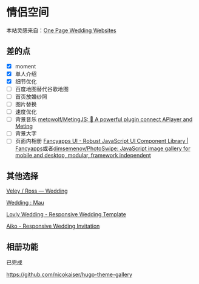 # 情侣空间

本站灵感来自：[One Page Wedding Websites](https://html.slicemypage.com/mau-wb/wedding/index.html)

## 差的点

- [x] moment
- [x] 单人介绍
- [x] 细节优化
- [ ] 百度地图替代谷歌地图
- [ ] 首页放婚纱照
- [ ] 图片替换
- [ ] 速度优化
- [ ] 背景音乐
  [metowolf/MetingJS: :cake: A powerful plugin connect APlayer and Meting](https://github.com/metowolf/MetingJS)
- [ ] 背景大字
- [ ] 页面内相册
  [Fancyapps UI - Robust JavaScript UI Component Library | Fancyapps](https://fancyapps.com/)或者[dimsemenov/PhotoSwipe: JavaScript image gallery for mobile and desktop, modular, framework independent](https://github.com/dimsemenov/PhotoSwipe)

## 其他选择

[Veley ⁠/ Ross — Wedding](https://veleyross.wedding/?ref=onepagelove)

[Wedding : Mau](https://html.slicemypage.com/mau-wb/wedding/index.html)

[Lovly Wedding - Responsive Wedding Template](https://irsfoundation.com/tf/templates/wedding/lovely-wedding/lovely-wedding/index-2.html#gallery)

[Aiko - Responsive Wedding Invitation](https://demo.lucky-roo.com/aiko-v1.0/)

## 相册功能

已完成

https://github.com/nicokaiser/hugo-theme-gallery